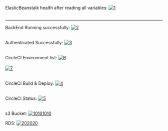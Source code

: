 ElasticBeanstalk health after reading all variables:
<a href="https://postimg.cc/VJXCdBKw" target="_blank"><img src="https://i.postimg.cc/Sxv71g8n/1.png" alt="1"/></a><br/><br/>

----

BackEnd Running successfully:
<a href="https://postimg.cc/FfmJcd6L" target="_blank"><img src="https://i.postimg.cc/pd5QwKYq/2.png" alt="2"/></a><br/><br/>

Authenticated Successfully:
<a href="https://postimg.cc/cKmtc1q5" target="_blank"><img src="https://i.postimg.cc/RFr14qg9/3.png" alt="3"/></a><br/><br/>

CircleCI Environment list:
<a href="https://postimg.cc/Q9d9YLhN" target="_blank"><img src="https://i.postimg.cc/j5zH5K1f/6.png" alt="6"/></a><br/><br/>
<a href="https://postimg.cc/WFYDQ91G" target="_blank"><img src="https://i.postimg.cc/wMghRZKG/7.png" alt="7"/></a><br/><br/>

CircleCI Build & Deploy:
<a href="https://postimg.cc/wRttHh1S" target="_blank"><img src="https://i.postimg.cc/2yGnQGr8/4.png" alt="4"/></a><br/><br/>

CircleCi Status:
<a href="https://postimg.cc/NLL21wdp" target="_blank"><img src="https://i.postimg.cc/gcHybz8F/5.png" alt="5"/></a><br/><br/>

s3 Bucket:
<a href='https://postimg.cc/G8B0YRSW' target='_blank'><img src='https://i.postimg.cc/G8B0YRSW/10101010.png' border='0' alt='10101010'/></a>

RDS:
<a href='https://postimg.cc/bs0Q8tN5' target='_blank'><img src='https://i.postimg.cc/bs0Q8tN5/202020.png' border='0' alt='202020'/></a>


